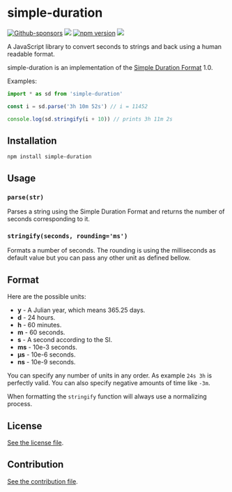 
# simple-duration

[![Github-sponsors](https://img.shields.io/badge/sponsor-30363D?logo=GitHub-Sponsors&logoColor=#EA4AAA)](https://github.com/sponsors/nicolas-van)
[![](https://github.com/nicolas-van/simple-duration/workflows/Node%20CI/badge.svg)](https://github.com/nicolas-van/simple-duration/actions)
[![npm version](https://img.shields.io/npm/v/simple-duration.svg)](https://www.npmjs.com/package/simple-duration)
[![](https://data.jsdelivr.com/v1/package/npm/simple-duration/badge)](https://www.jsdelivr.com/package/npm/simple-duration)

A JavaScript library to convert seconds to strings and back using a human readable format.

simple-duration is an implementation of the [Simple Duration Format](https://github.com/nicolas-van/simple-duration-format-specification#readme) 1.0.

Examples:

```javascript
import * as sd from 'simple-duration'

const i = sd.parse('3h 10m 52s') // i = 11452

console.log(sd.stringify(i + 10)) // prints 3h 11m 2s
```

## Installation

```
npm install simple-duration
```

## Usage

### `parse(str)`

Parses a string using the Simple Duration Format and returns the number of seconds corresponding to it.

### `stringify(seconds, rounding='ms')`

Formats a number of seconds. The rounding is using the milliseconds as default value but you can pass any
other unit as defined bellow.

## Format

Here are the possible units:

* **y** - A Julian year, which means 365.25 days.
* **d** - 24 hours.
* **h** - 60 minutes.
* **m** - 60 seconds.
* **s** - A second according to the SI.
* **ms** - 10e-3 seconds.
* **µs** - 10e-6 seconds.
* **ns** - 10e-9 seconds.

You can specify any number of units in any order. As example `24s 3h` is perfectly valid. You can also specify
negative amounts of time like `-3m`.

When formatting the `stringify` function will always use a normalizing process.

## License

[See the license file](./LICENSE.md).

## Contribution

[See the contribution file](./CONTRIBUTING.md).
